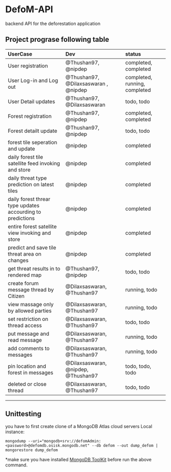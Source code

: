 # DefoM-API
backend API for the deforestation application


## Project prograse following table
| UserCase | Dev | status |
| :---     | :---| :---   |
| User registration | @Thushan97, @nipdep | completed, completed |
| User Log-in and Log out | @Thushan97, @Dilaxsaswaran , @nipdep | completed, running, completed |
| User Detail updates | @Thushan97, @Dilaxsaswaran | todo, todo |
| Forest registration | @Thushan97, @nipdep | completed, completed |
| Forest detailt update | @Thushan97, @nipdep | todo, todo |
| forest tile seperation and update | @nipdep | completed |
| daily forest tile satellite feed invoking and store | @nipdep | completed |
| daily threat type prediction on latest tiles | @nipdep | completed |
| daily forest threar type updates accourding to predictions | @nipdep | completed |
| entire forest satellite view invoking and store | @nipdep | completed |
| predict and save tile threat area on changes | @nipdep | completed |
| get threat results in to rendered map | @Thushan97, @nipdep | todo, todo |
| create forum message thread by Citizen | @Dilaxsaswaran, @Thushan97 | running, todo |
| view massage only by allowed parties | @Dilaxsaswaran, @Thushan97 | running, todo |
| set restriction on thread access | @Dilaxsaswaran, @Thushan97 | todo, todo |
| put message and read message | @Dilaxsaswaran, @Thushan97 | running, todo |
| add comments to messages | @Dilaxsaswaran, @Thushan97 | running, todo |
| pin location and forest in messages | @Dilaxsaswaran, @nipdep, @Thushan97 | todo, todo, todo |
| deleted or close thread | @Dilaxsaswaran, @Thushan97 | todo, todo |

* * *
## Unittesting
you have to first create clone of a MongoDB Atlas cloud servers Local instance:
```
mongodump --uri="mongodb+srv://defomAdmin:<password>@defomdb.osisk.mongodb.net" --db defom --out dump_defom | mongorestore dump_defom
```
*make sure you have installed [MongoDB ToolKit](https://docs.mongodb.com/database-tools/installation/installation-windows/) before run the above command.
